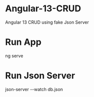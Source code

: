 # Angular-13-CRUD
Angular 13 CRUD using fake Json Server


# Run App
ng serve

# Run Json Server
json-server --watch db.json